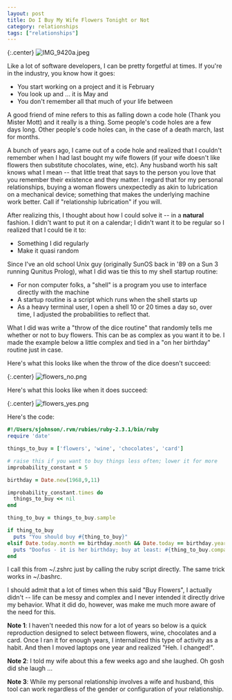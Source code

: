 ```yaml
---
layout: post
title: Do I Buy My Wife Flowers Tonight or Not
category: relationships
tags: ["relationships"]
---
```

{:.center}
![IMG_9420a.jpeg](/blog/assets/IMG_9420a.jpeg)

Like a lot of software developers, I can be pretty forgetful at times.  If you're in the industry, you know how it goes:

* You start working on a project and it is February
* You look up and ... it is May and 
* You don't remember all that much of your life between

A good friend of mine refers to this as falling down a code hole (Thank you Mister Mott) and it really is a thing.  Some people's code holes are a few days long.  Other people's code holes can, in the case of a death march, last for months.

A bunch of years ago, I came out of a code hole and realized that I couldn't remember when I had last bought my wife flowers (if your wife doesn't like flowers then substitute chocolates, wine, etc).  Any husband worth his salt knows what I mean -- that little treat that says to the person you love that you remember their existence and they matter.  I regard that for my personal relationships, buying a woman flowers unexpectedly as akin to lubrication on a mechanical device; something that makes the underlying machine work better. Call if "relationship lubrication" if you will.

After realizing this, I thought about how I could solve it -- in a **natural** fashion.  I didn't want to put it on a calendar; I didn't want it to be regular so I realized that I could tie it to:

* Something I did regularly
* Make it quasi random

Since I've an old school Unix guy (originally SunOS back in '89 on a Sun 3 running Qunitus Prolog), what I did was tie this to my shell startup routine:

* For non computer folks, a "shell" is a program you use to interface directly with the machine
* A startup routine is a script which runs when the shell starts up
* As a heavy terminal user, I open a shell 10 or 20 times a day so, over time, I adjusted the probabilities to reflect that.

What I did was write a "throw of the dice routine" that randomly tells me whether or not to buy flowers.  This can be as complex as you want it to be. I made the example below a little complex and tied in a "on her birthday" routine just in case.

Here's what this looks like when the throw of the dice doesn't succeed:

{:.center}
![flowers_no.png](/blog/assets/flowers_no.png)

Here's what this looks like when it does succeed:

{:.center}
![flowers_yes.png](/blog/assets/flowers_yes.png)

Here's the code:

```ruby
#!/Users/sjohnson/.rvm/rubies/ruby-2.3.1/bin/ruby
require 'date'

things_to_buy = ['flowers', 'wine', 'chocolates', 'card']

# raise this if you want to buy things less often; lower it for more
improbability_constant = 5

birthday = Date.new(1968,9,11)

improbability_constant.times do
  things_to_buy << nil
end

thing_to_buy = things_to_buy.sample

if thing_to_buy
  puts "You should buy #{thing_to_buy}"
elsif Date.today.month == birthday.month && Date.today == birthday.year
  puts "Doofus - it is her birthday; buy at least: #{thing_to_buy.compact.join(',')}"
end
```

I call this from ~/.zshrc just by calling the ruby script directly.  The same trick works in ~/.bashrc.

I should admit that a lot of times when this said "Buy Flowers", I actually didn't -- life can be messy and complex and I never intended it directly drive my behavior. What it did do, however, was make me much more aware of the need for this.

**Note 1**: I haven't needed this now for a lot of years so below is a quick reproduction designed to select between flowers, wine, chocolates and a card.  Once I ran it for enough years, I internalized this type of activity as a habit.  And then I moved laptops one year and realized "Heh.  I changed!".

**Note 2**: I told my wife about this a few weeks ago and she laughed.  Oh gosh did she laugh ...

**Note 3**: While my personal relationship involves a wife and husband, this tool can work regardless of the gender or configuration of your relationship.

